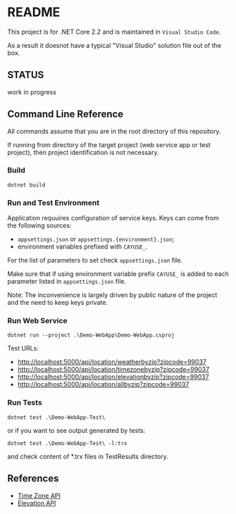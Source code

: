 # README

This project is for .NET Core 2.2 and is maintained in `Visual Studio Code`.

As a result it doesnot have a typical "Visual Studio" solution file out of the box.

## STATUS

work in progress

## Command Line Reference

All commands assume that you are in the root directory of this repository.

If running from directory of the target project (web service app or test project), then project identification is not necessary.

### Build

    dotnet build

### Run and Test Environment

Application requuires configuration of service keys.  Keys can come from the following sources:

* `appsettings.json` or `appsettings.{environment}.json`;
* environment variables prefixed with `CAYUSE_`.

For the list of parameters to set check `appsettings.json` file.  

Make sure that if using environment variable prefix `CAYUSE_` is added to each parameter listed in `appsettings.json` file.

Note: The inconvenience is largely driven by public nature of the project and the need to keep keys private.


### Run Web Service

    dotnet run --project .\Demo-WebApp\Demo-WebApp.csproj

Test URLs:

* <http://localhost:5000/api/location/weatherbyzip?zipcode=99037>
* <http://localhost:5000/api/location/timezonebyzip?zipcode=99037>
* <http://localhost:5000/api/location/elevationbyzip?zipcode=99037>
* <http://localhost:5000/api/location/allbyzip?zipcode=99037>

### Run Tests

    dotnet test .\Demo-WebApp-Test\

or if you want to see output generated by tests:

    dotnet test .\Demo-WebApp-Test\ -l:trx

and check content of *.trx files in TestResults directory.

## References

* [Time Zone API](https://developers.google.com/maps/documentation/timezone/intro)
* [Elevation API](https://developers.google.com/maps/documentation/elevation/start)

